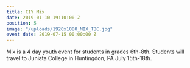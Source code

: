 ```yaml
---
title: CIY Mix
date: 2019-01-10 19:10:00 Z
position: 5
image: "/uploads/1920x1080_MIX_TBC.jpg"
event date: 2019-07-15 00:00:00 Z
---
```


Mix is a 4 day youth event for students in grades 6th-8th. Students will travel to Juniata College in Huntingdon, PA July 15th-18th. 